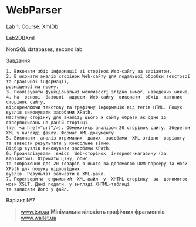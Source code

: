 # WebParser
Lab 1, Course: XmlDb

Lab2DBXml

NonSQL databases, second lab

Завдання

    1. Виконати збір інформації зі сторінок Web-сайту за варіантом.
    2. В иконати аналіз сторінок Web-сайту для подальшої обробки текстової та графічної інформації, 
    розміщеної на ньому.
    3. Реалізувати функціональні можливості згідно вимог, наведених нижче.
    4. На  основі  базової  адреси  Web-сайту  виконати  обхід  наявних  сторінок сайту, 
    відокремлюючи текстову та графічну інформацію від тегів HTML. Пошук вузлів виконувати засобами XPath. 
    Наступну сторінку для аналізу цього ж сайту обрати як одне із гіперпосилань на даній сторінці 
    (тег <a href=”url”/>). Обмежитись аналізом 20 сторінок сайту. Зберегти XML у вигляді файлу. Формат XML-документу
    5. Виконати  аналіз отриманих  даних  засобами  XML згідно  варіанту  та вивести результати у консольне вікно. 
    Відбір вузлів виконувати засобами XPath.
    6. Проаналізувати  вміст  Web-сторінок  інтернет-магазину (за варіантом). Отримати ціну, опис 
    та зображення для 20 товарів з нього за допомогою DOM-парсеру та мови XPath для пошуку відповідних 
    вузлів. Результат записати в XML-файл.
    7. Перетворити  отриманий  XML-файл  у  XHTML-сторінку  за  допомогою мови XSLT. Дані подати  у вигляді XHTML-таблиці 
    та записати його у файл.
    
Варіант №7
> www.tsn.ua     **Мінімальна кількість графічних фрагментів**       www.wallet.ua
